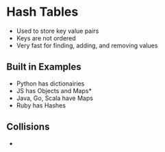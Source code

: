 # Hash Tables
* Used to store key value pairs
* Keys are not ordered
* Very fast for finding, adding, and removing values

## Built in Examples
* Python has dictionairies
* JS has Objects and Maps*
* Java, Go, Scala have Maps
* Ruby has Hashes

## Collisions
* 

